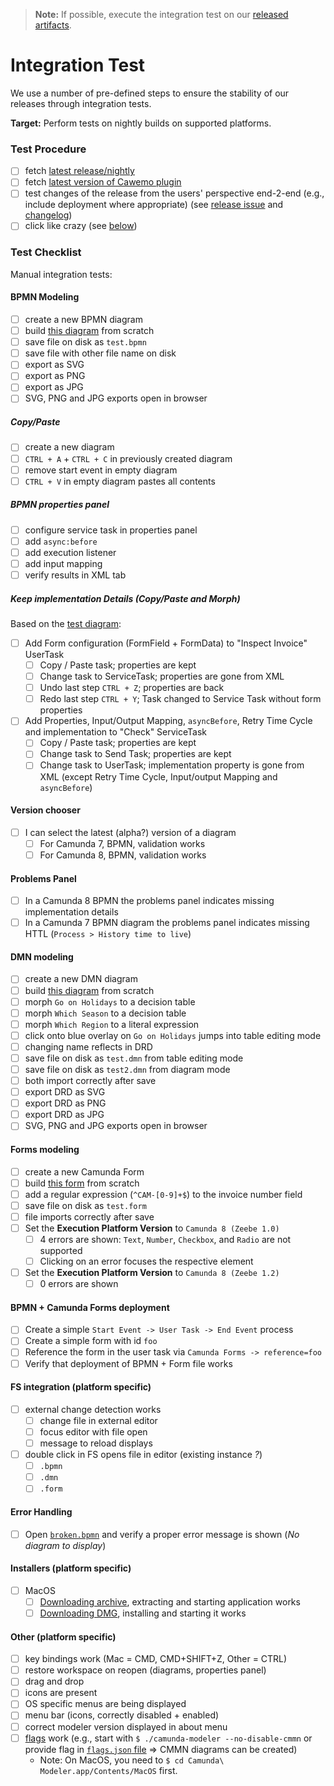 > **Note:** If possible, execute the integration test on our [released artifacts](https://github.com/camunda/camunda-modeler/releases).

# Integration Test

We use a number of pre-defined steps to ensure the stability of our releases through integration tests.

**Target:** Perform tests on nightly builds on supported platforms.

### Test Procedure

- [ ] fetch [latest release/nightly](https://camunda.org/release/camunda-modeler/)
- [ ] fetch [latest version of Cawemo plugin](https://downloads.camunda.cloud/enterprise-release/cawemo/cloud-connect-modeler-plugin/)
- [ ] test changes of the release from the users' perspective end-2-end (e.g., include deployment where appropriate) (see [release issue](https://github.com/camunda/camunda-modeler/labels/release) and [changelog](https://github.com/camunda/camunda-modeler/blob/develop/CHANGELOG.md))
- [ ] click like crazy (see [below](#test-checklist))

### Test Checklist

Manual integration tests:

#### BPMN Modeling

- [ ] create a new BPMN diagram
- [ ] build [this diagram](./test.bpmn.png) from scratch
- [ ] save file on disk as `test.bpmn`
- [ ] save file with other file name on disk
- [ ] export as SVG
- [ ] export as PNG
- [ ] export as JPG
- [ ] SVG, PNG and JPG exports open in browser

##### Copy/Paste

- [ ] create a new diagram
- [ ] `CTRL + A` + `CTRL + C` in previously created diagram
- [ ] remove start event in empty diagram
- [ ] `CTRL + V` in empty diagram pastes all contents

##### BPMN properties panel

- [ ] configure service task in properties panel
- [ ] add `async:before`
- [ ] add execution listener
- [ ] add input mapping
- [ ] verify results in XML tab

##### Keep implementation Details (Copy/Paste and Morph)

Based on the [test diagram](./test.bpmn.png):

- [ ] Add Form configuration (FormField + FormData) to "Inspect Invoice" UserTask
  - [ ] Copy / Paste task; properties are kept
  - [ ] Change task to ServiceTask; properties are gone from XML
  - [ ] Undo last step `CTRL + Z`; properties are back
  - [ ] Redo last step `CTRL + Y`; Task changed to Service Task without form properties
- [ ] Add Properties, Input/Output Mapping, `asyncBefore`, Retry Time Cycle and implementation to "Check" ServiceTask
  - [ ] Copy / Paste task; properties are kept
  - [ ] Change task to Send Task; properties are kept
  - [ ] Change task to UserTask; implementation property is gone from XML (except Retry Time Cycle, Input/output Mapping and `asyncBefore`)

#### Version chooser

- [ ] I can select the latest (alpha?) version of a diagram
  - [ ] For Camunda 7, BPMN, validation works
  - [ ] For Camunda 8, BPMN, validation works

#### Problems Panel

- [ ] In a Camunda 8 BPMN the problems panel indicates missing implementation details
- [ ] In a Camunda 7 BPMN diagram the problems panel indicates missing HTTL (`Process > History time to live`)

#### DMN modeling

- [ ] create a new DMN diagram
- [ ] build [this diagram](./test.dmn.png) from scratch
- [ ] morph `Go on Holidays` to a decision table
- [ ] morph `Which Season` to a decision table
- [ ] morph `Which Region` to a literal expression
- [ ] click onto blue overlay on `Go on Holidays` jumps into table editing mode
- [ ] changing name reflects in DRD
- [ ] save file on disk as `test.dmn` from table editing mode
- [ ] save file on disk as `test2.dmn` from diagram mode
- [ ] both import correctly after save
- [ ] export DRD as SVG
- [ ] export DRD as PNG
- [ ] export DRD as JPG
- [ ] SVG, PNG and JPG exports open in browser

#### Forms modeling

- [ ] create a new Camunda Form
- [ ] build [this form](./test.form.png) from scratch
- [ ] add a regular expression (`^CAM-[0-9]+$`) to the invoice number field
- [ ] save file on disk as `test.form`
- [ ] file imports correctly after save
- [ ] Set the **Execution Platform Version** to `Camunda 8 (Zeebe 1.0)`
  - [ ] 4 errors are shown: `Text`, `Number`, `Checkbox`, and `Radio` are not supported
  - [ ] Clicking on an error focuses the respective element
- [ ] Set the **Execution Platform Version** to `Camunda 8 (Zeebe 1.2)`
  - [ ] 0 errors are shown

#### BPMN + Camunda Forms deployment

- [ ] Create a simple `Start Event -> User Task -> End Event` process
- [ ] Create a simple form with id `foo`
- [ ] Reference the form in the user task via `Camunda Forms -> reference=foo`
- [ ] Verify that deployment of BPMN + Form file works

#### FS integration (platform specific)

- [ ] external change detection works
  - [ ] change file in external editor
  - [ ] focus editor with file open
  - [ ] message to reload displays
- [ ] double click in FS opens file in editor (existing instance _?_)
  - [ ] `.bpmn`
  - [ ] `.dmn`
  - [ ] `.form`

#### Error Handling

- [ ] Open [`broken.bpmn`](./broken.bpmn) and verify a proper error message is shown (_No diagram to display_)

#### Installers (platform specific)

- [ ] MacOS
  - [ ] [Downloading archive](https://github.com/camunda/camunda-modeler/releases), extracting and starting application works
  - [ ] [Downloading DMG](https://github.com/camunda/camunda-modeler/releases), installing and starting it works

#### Other (platform specific)

- [ ] key bindings work (Mac = CMD, CMD+SHIFT+Z, Other = CTRL)
- [ ] restore workspace on reopen (diagrams, properties panel)
- [ ] drag and drop
- [ ] icons are present
- [ ] OS specific menus are being displayed
- [ ] menu bar (icons, correctly disabled + enabled)
- [ ] correct modeler version displayed in about menu
- [ ] [flags](https://docs.camunda.io/docs/components/modeler/desktop-modeler/flags/) work (e.g., start with `$ ./camunda-modeler --no-disable-cmmn` or provide flag in [`flags.json` file](https://github.com/camunda/camunda-modeler/tree/develop/docs/flags#configure-in-flagsjson) => CMMN diagrams can be created)
  - Note: On MacOS, you need to `$ cd Camunda\ Modeler.app/Contents/MacOS` first.
